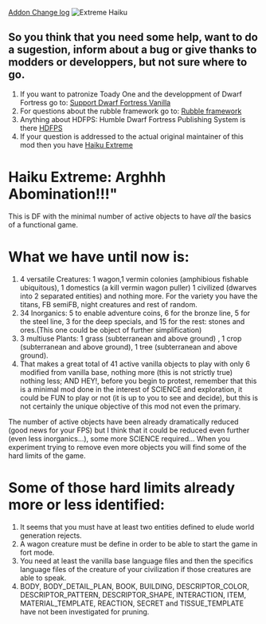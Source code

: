 [Addon Change log](/addonfile?addon=Abadrausar___Haiku_Extreme&file=addon_changes.md)
![Extreme Haiku](http://www.umanresa.cat/sites/default/files/images/pages/paragraphs/haiku_poem.jpg)
## So you think that you need some help, want to do a sugestion, inform about a bug or give thanks to modders or developpers, but not sure where to go.
1. If you want to patronize Toady One and the developpment of Dwarf Fortress go to: [Support Dwarf Fortress Vanilla](http://www.bay12games.com/support.html)
2. For questions about the rubble framework go to: [Rubble framework](http://www.bay12forums.com/smf/index.php?topic=154304.0)
3. Anything about HDFPS: Humble Dwarf Fortress Publishing System is there [HDFPS](http://www.bay12forums.com/smf/index.php?topic=157300.0)
4. If your question is addressed to the actual original maintainer of this mod then you have [Haiku Extreme](http://www.bay12forums.com/smf/index.php?topic=157300.0)
# Haiku Extreme: Arghhh Abomination!!!"
This is DF with the minimal number of active objects to have *all* the basics of a functional game.
# What we have until now is:
1. 4 versatile Creatures: 1 wagon,1 vermin colonies (amphibious fishable ubiquitous), 1 domestics (a kill vermin wagon puller) 1 civilized (dwarves into 2 separated entities) and nothing more. For the variety you have the titans, FB semiFB, night creatures and rest of random.
2. 34 Inorganics: 5 to enable adventure coins, 6 for the bronze line, 5 for the steel line, 3 for the deep specials, and 15 for the rest: stones and ores.(This one could be object of further simplification)
3. 3 multiuse Plants: 1 grass (subterranean and above ground) , 1 crop (subterranean and above ground), 1 tree (subterranean and above ground). 
4. That makes a great total of 41 active vanilla objects to play with only 6 modified from vanilla base, nothing more (this is not strictly true) nothing less; AND HEY!, before you begin to protest, remember that this is a minimal mod done in the interest of SCIENCE and exploration, it could be FUN to play or not (it is up to you to see and decide), but this is not certainly the unique objective of this mod not even the primary.

The number of active objects have been already dramatically reduced (good news for your FPS) but I think that it could be reduced even further (even less inorganics...), some more SCIENCE required... When you experiment trying to remove even more objects you will find some of the hard limits of the game.

# Some of those hard limits already more or less identified:
1. It seems that you must have at least two entities defined to elude world generation rejects.
2. A wagon creature must be define in order to be able to start the game in fort mode.
3. You need at least the vanilla base language files and then the specifics language files of the creature of your civilization if those creatures are able to speak.
4. BODY, BODY_DETAIL_PLAN, BOOK, BUILDING, DESCRIPTOR_COLOR, DESCRIPTOR_PATTERN, DESCRIPTOR_SHAPE, INTERACTION, ITEM, MATERIAL_TEMPLATE, REACTION, SECRET and TISSUE_TEMPLATE have not been investigated for pruning.
